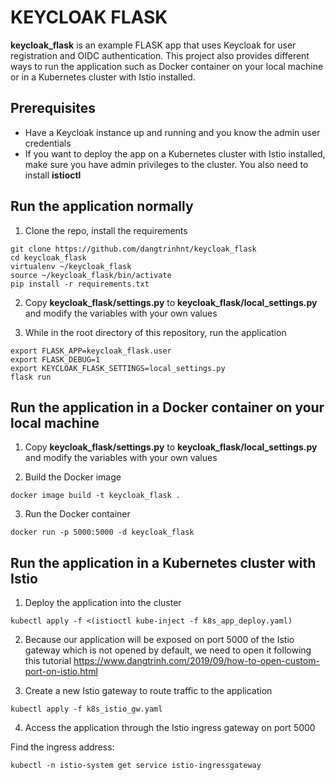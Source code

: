 # KEYCLOAK FLASK

**keycloak_flask** is an example FLASK app that uses Keycloak for user
registration and OIDC authentication. This project also provides different
ways to run the application such as Docker container on your local machine
or in a Kubernetes cluster with Istio installed.


## Prerequisites

* Have a Keycloak instance up and running and you know the admin user
  credentials
* If you want to deploy the app on a Kubernetes cluster with Istio installed,
  make sure you have admin privileges to the cluster. You also need to install
  **istioctl**

## Run the application normally

1. Clone the repo, install the requirements

```
git clone https://github.com/dangtrinhnt/keycloak_flask
cd keycloak_flask
virtualenv ~/keycloak_flask
source ~/keycloak_flask/bin/activate
pip install -r requirements.txt
```

2. Copy **keycloak_flask/settings.py** to **keycloak_flask/local_settings.py**
and modify the variables with your own values

3. While in the root directory of this repository, run the application

```
export FLASK_APP=keycloak_flask.user
export FLASK_DEBUG=1
export KEYCLOAK_FLASK_SETTINGS=local_settings.py
flask run
```

## Run the application in a Docker container on your local machine

1. Copy **keycloak_flask/settings.py** to **keycloak_flask/local_settings.py**
and modify the variables with your own values

2. Build the Docker image

```
docker image build -t keycloak_flask .
```

3. Run the Docker container

```
docker run -p 5000:5000 -d keycloak_flask
```

## Run the application in a Kubernetes cluster with Istio

1. Deploy the application into the cluster

```
kubectl apply -f <(istioctl kube-inject -f k8s_app_deploy.yaml)
```

2. Because our application will be exposed on port 5000 of the Istio gateway
   which is not opened by default, we need to open it following this
   tutorial https://www.dangtrinh.com/2019/09/how-to-open-custom-port-on-istio.html 

3. Create a new Istio gateway to route traffic to the application

```
kubectl apply -f k8s_istio_gw.yaml
```

4. Access the application through the Istio ingress gateway on port 5000

Find the ingress address:

```
kubectl -n istio-system get service istio-ingressgateway
```

